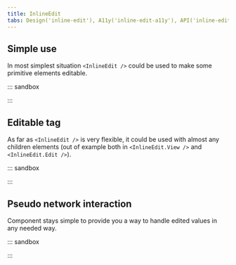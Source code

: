 ```yaml
---
title: InlineEdit
tabs: Design('inline-edit'), A11y('inline-edit-a11y'), API('inline-edit-api'), Example('inline-edit-code'), Changelog('inline-edit-changelog')
---
```


## Simple use

In most simplest situation `<InlineEdit />` could be used to make some primitive elements editable.

::: sandbox

<script lang="tsx" src="examples/simple_use.tsx"></script>

:::

## Editable tag

As far as `<InlineEdit />` is very flexible, it could be used with almost any children elements (out of example both in `<InlineEdit.View />` and `<InlineEdit.Edit />`).

::: sandbox

<script lang="tsx" src="examples/editable_tag.tsx"></script>

:::

## Pseudo network interaction

Component stays simple to provide you a way to handle edited values in any needed way.

::: sandbox

<script lang="tsx" src="examples/pseudo_network_interaction.tsx"></script>

:::
